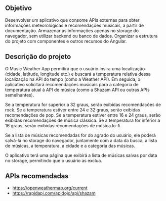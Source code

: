 ## Objetivo
Desenvolver um aplicativo que consome APIs externas para obter informações meteorológicas e recomendações musicais, a partir de documentação.
Armazenar as informações apenas no storage do navegador, sem utilizar backend ou banco de dados.
Organizar a estrutura do projeto com componentes e outros recursos do Angular.

## Descrição do projeto
O Music Weather App permitirá que o usuário insira uma localização (cidade, latitude, longitude etc.) e buscará a temperatura relativa dessa localização na API do tempo (como a Weather API). Em seguida, o aplicativo solicitará recomendações musicais para a categoria de temperatura atual à API de música (como a Shazam API ou outras APIs semelhantes).

Se a temperatura for superior a 32 graus, serão exibidas recomendações de rock.
Se a temperatura estiver entre 24 e 32 graus, serão exibidas recomendações de pop.
Se a temperatura estiver entre 16 e 24 graus, serão exibidas recomendações de música clássica.
Se a temperatura for inferior a 16 graus, serão exibidas recomendações de música lo-fi.

Se a lista de músicas recomendadas for do agrado do usuário, ele poderá salvá-la no storage do navegador, juntamente com a data da busca, a lista de músicas, a temperatura, a cidade e a categoria das músicas.

O aplicativo terá uma página que exibirá a lista de músicas salvas por data no storage, permitindo que o usuário as exclua.

## APIs recomendadas
- https://openweathermap.org/current
- https://rapidapi.com/apidojo/api/shazam

